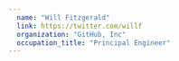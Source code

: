 ```yaml
---
  name: "Will Fitzgerald"
  link: https://twitter.com/willf
  organization: "GitHub, Inc"
  occupation_title: "Principal Engineer"
---
```

